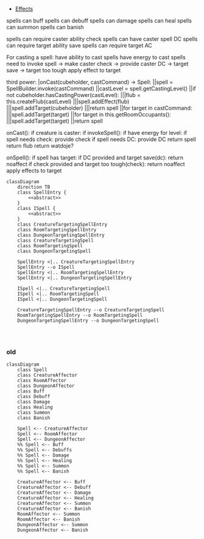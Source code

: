 
* [Effects](../README.md)

spells can buff
spells can debuff
spells can damage
spells can heal
spells can summon
spells can banish


spells can require caster ability check
spells can have caster spell DC
spells can require target ability save
spells can require target AC

For casting a spell:
have ability to cast spells
have energy to cast spells
need to invoke spell
-> make caster check
-> provide caster DC
-> target save
-> target too tough
apply effect to target

third power:
|onCast(cubeholder, castCommand) -> Spell:
||spell = SpellBuilder.invoke(castCommand)
||castLevel = spell.getCastingLevel()
||if not cubeholder.hasCastingPower(castLevel):
|||flub = this.createFlub(castLevel)
|||spell.addEffect(flub)
|||spell.addTarget(cubeholder)
|||return spell
||for target in castCommand:
|||spell.addTarget(target)
||for target in this.getRoomOccupants():
|||spell.addTarget(target)
||return spell


onCast():
	if creature is caster:
		if invokeSpell():
			if have energy for level:
				if spell needs check:
					provide check
				if spell needs DC:
					provide DC
				return spell
		return flub
	return watdoje?

onSpell():
	if spell has target:
		if DC provided and target save(dc):
			return noaffect
		if check provided and target too tough(check):
			return noaffect
	apply effects to target
    
```mermaid
classDiagram
    direction TB
    class SpellEntry {
        <<abstract>>
    }
    class ISpell {
        <<abstract>>
    }
    class CreatureTargetingSpellEntry
    class RoomTargetingSpellEntry
    class DungeonTargetingSpellEntry
    class CreatureTargetingSpell
    class RoomTargetingSpell
    class DungeonTargetingSpell

    SpellEntry <|.. CreatureTargetingSpellEntry
    SpellEntry --o ISpell
    SpellEntry <|.. RoomTargetingSpellEntry
    SpellEntry <|.. DungeonTargetingSpellEntry

    ISpell <|.. CreatureTargetingSpell
    ISpell <|.. RoomTargetingSpell
    ISpell <|.. DungeonTargetingSpell

    CreatureTargetingSpellEntry --o CreatureTargetingSpell
    RoomTargetingSpellEntry --o RoomTargetingSpell
    DungeonTargetingSpellEntry --o DungeonTargetingSpell


            
```
### old


```mermaid
classDiagram
    class Spell
    class CreatureAffector
    class RoomAffector
    class DungeonAffector
    class Buff
    class Debuff
    class Damage
    class Healing
    class Summon
    class Banish

    Spell <-- CreatureAffector
    Spell <-- RoomAffector
    Spell <-- DungeonAffector
    %% Spell <-- Buff
    %% Spell <-- Debuffs
    %% Spell <-- Damage
    %% Spell <-- Healing
    %% Spell <-- Summon
    %% Spell <-- Banish

    CreatureAffector <-- Buff
    CreatureAffector <-- Debuff
    CreatureAffector <-- Damage
    CreatureAffector <-- Healing
    CreatureAffector <-- Summon
    CreatureAffector <-- Banish
    RoomAffector <-- Summon
    RoomAffector <-- Banish
    DungeonAffector <-- Summon
    DungeonAffector <-- Banish

```
